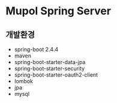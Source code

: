 # Mupol Spring Server


## 개발환경

- spring-boot 2.4.4
- maven
- spring-boot-starter-data-jpa
- spring-boot-starter-security
- spring-boot-starter-oauth2-client
- lombok
- jpa
- mysql